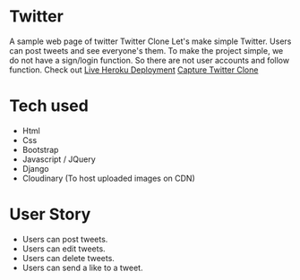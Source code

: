 # Twitter
A sample web page of twitter
Twitter Clone
Let's make simple Twitter. Users can post tweets and see everyone's them.
To make the project simple, we do not have a sign/login function.
So there are not user accounts and follow function. 
Check out [Live Heroku Deployment](https://twitterclone-alexis.herokuapp.com/)
[Capture Twitter Clone](https://github.com/Amhinkle/twitterclone/blob/main/static/img/twittercloneimg.PNG)

# Tech used
* Html
* Css
* Bootstrap
* Javascript / JQuery
* Django
* Cloudinary (To host uploaded images on CDN)

# User Story
* Users can post tweets.
* Users can edit tweets.
* Users can delete tweets.
* Users can send a like to a tweet.
